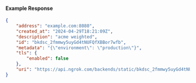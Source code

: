 <!-- Code generated for API Clients. DO NOT EDIT. -->

#### Example Response

```json
{
	"address": "example.com:8080",
	"created_at": "2024-04-29T18:21:09Z",
	"description": "acme weighted",
	"id": "bkdsc_2fmmwy5uyGd4tNUFQfXBBor7wfb",
	"metadata": "{\"environment\": \"production\"}",
	"tls": {
		"enabled": false
	},
	"uri": "https://api.ngrok.com/backends/static/bkdsc_2fmmwy5uyGd4tNUFQfXBBor7wfb"
}
```
